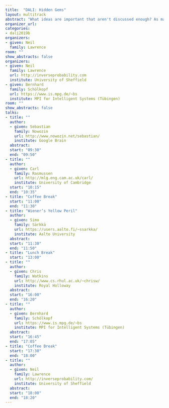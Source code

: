 ```yaml
---
title:  "DALI: Hidden Gems"
layout: multitrack
abstract: "What ideas are important that aren't discussed enough? As machine learning has become more successful, more researchers are looking at the questions that drive the field. But are there issues that we are missing? Ideas that are not getting the attention they deserve? In this workshop each presenter will give a 20 minute overview of an idea that they believe is not getting enough attention in the wider community. Each presentation will be 20 minutes long and will be followed by long discussion of the idea and where it might be deployed."
organizer_url:
categories:
- dali2019b
organizers:
- given: Neil
  family: Lawrence
room: ""
show_abstracts: false
organizers:
- given: Neil 
  family: Lawrence
  url: http://inverseprobability.com
  institute: University of Sheffield
- given: Bernhard
  family: Schölkopf
  url: https://www.is.mpg.de/~bs
  institute: MPI for Intelligent Systems (Tübingen)
room: ""
show_abstracts: false
talks:
- title: ""
  author:
  - given: Sebastian
    family: Nowozin
    url: http://www.nowozin.net/sebastian/
    institute: Google Brain
  abstract: 
  start: "09:30"
  end: "09:50"
- title: ""
  author:
  - given: Carl
    family: Rasmussen
    url: http://mlg.eng.cam.ac.uk/carl/
    institute: University of Cambridge
  start: "10:15"
  end: "10:35"
- title: "Coffee Break"
  start: "11:00"
  end: "11:30"
- title: "Wiener’s Yellow Peril"
  author:
  - given: Simo
    family: Särkkä
    url: https://users.aalto.fi/~ssarkka/
    institute: Aalto University
  abstract: 
  start: "11:30"
  end: "11:50"
- title: "Lunch Break"
  start: "13:00"
- title: ""
  author:
  - given: Chris
    family: Watkins
    url: http://www.cs.rhul.ac.uk/~chrisw/
    institute: Royal Holloway
  abstract: 
  start: "16:00"
  end: "16:20"
- title: ""
  author:
  - given: Bernhard
    family: Schölkopf
    url: https://www.is.mpg.de/~bs
    institute: MPI for Intelligent Systems (Tübingen)
  abstract: 
  start: "16:45"
  end: "17:05"
- title: "Coffee Break"
  start: "17:30"
  end: "18:00"
- title: ""
  author:
  - given: Neil
    family: Lawrence
    url: http://inverseprobability.com/
    institute: University of Sheffield
  abstract:
  start: "18:00"
  end: "18:20"  
---
```

